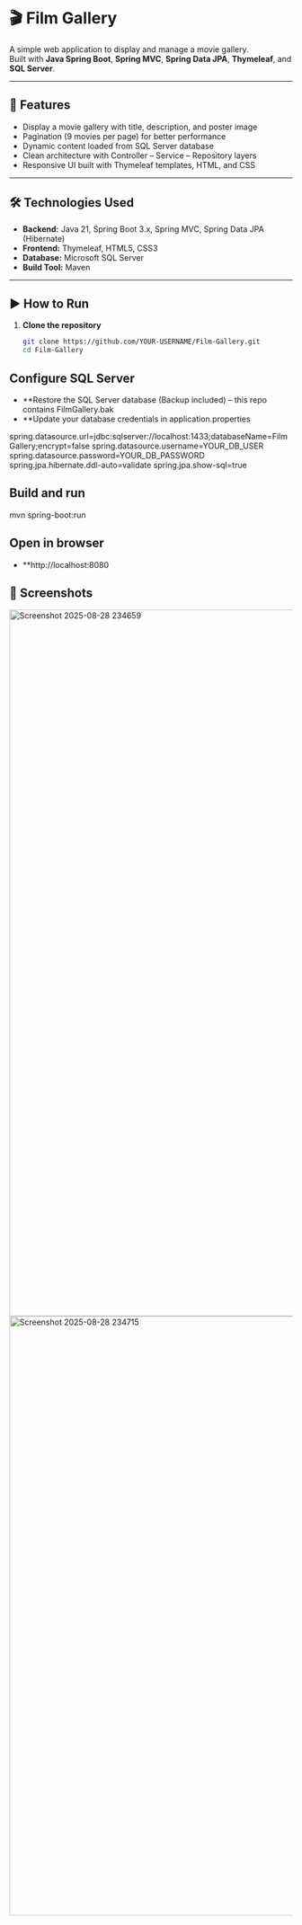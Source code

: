# 🎬 Film Gallery

A simple web application to display and manage a movie gallery.  
Built with **Java Spring Boot**, **Spring MVC**, **Spring Data JPA**, **Thymeleaf**, and **SQL Server**.

---

## 🚀 Features

- Display a movie gallery with title, description, and poster image  
- Pagination (9 movies per page) for better performance  
- Dynamic content loaded from SQL Server database  
- Clean architecture with Controller – Service – Repository layers  
- Responsive UI built with Thymeleaf templates, HTML, and CSS  

---

## 🛠️ Technologies Used

- **Backend:** Java 21, Spring Boot 3.x, Spring MVC, Spring Data JPA (Hibernate)  
- **Frontend:** Thymeleaf, HTML5, CSS3  
- **Database:** Microsoft SQL Server  
- **Build Tool:** Maven  

---



## ▶️ How to Run

1. **Clone the repository**
   ```bash
   git clone https://github.com/YOUR-USERNAME/Film-Gallery.git
   cd Film-Gallery

## Configure SQL Server
- **Restore the SQL Server database (Backup included) – this repo contains FilmGallery.bak
- **Update your database credentials in application.properties

spring.datasource.url=jdbc:sqlserver://localhost:1433;databaseName=FilmGallery;encrypt=false
spring.datasource.username=YOUR_DB_USER
spring.datasource.password=YOUR_DB_PASSWORD
spring.jpa.hibernate.ddl-auto=validate
spring.jpa.show-sql=true



## Build and run 
mvn spring-boot:run

## Open in browser
- **http://localhost:8080


## 📸 Screenshots
<img width="2123" height="1258" alt="Screenshot 2025-08-28 234659" src="https://github.com/user-attachments/assets/e2156b6d-c71c-4160-9844-ab3447172a7b" />
<img width="1328" height="1067" alt="Screenshot 2025-08-28 234715" src="https://github.com/user-attachments/assets/72c8e936-fc3b-4dff-9acb-ff847f6536d2" />
